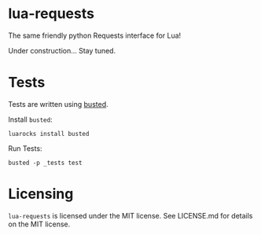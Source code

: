lua-requests
====

The same friendly python Requests interface for Lua!

Under construction... Stay tuned.


Tests
====

Tests are written using [busted](http://olivinelabs.com/busted/ "Busted home page").

Install `busted`:

	luarocks install busted

Run Tests:

	busted -p _tests test

Licensing
====

`lua-requests` is licensed under the MIT license. See LICENSE.md for details on the MIT license.
